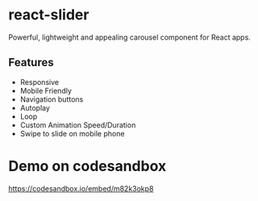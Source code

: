 # react-slider
Powerful, lightweight and appealing carousel component for React apps. 
## Features
- Responsive
- Mobile Friendly 
- Navigation buttons
- Autoplay
- Loop
- Custom Animation Speed/Duration
- Swipe to slide on mobile phone
# Demo on codesandbox
https://codesandbox.io/embed/m82k3okp8
